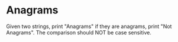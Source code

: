 # Anagrams
Given two strings, print "Anagrams" if they are anagrams, print "Not Anagrams". The comparison should NOT be case sensitive.
